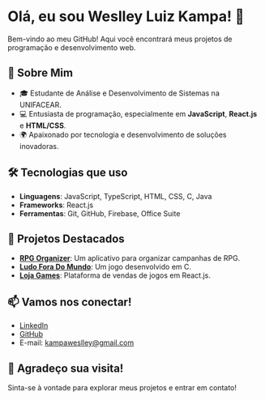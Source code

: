 # Olá, eu sou **Weslley Luiz Kampa**! 👋

Bem-vindo ao meu GitHub! Aqui você encontrará meus projetos de programação e desenvolvimento web.

## 🚀 Sobre Mim
- 🎓 Estudante de Análise e Desenvolvimento de Sistemas na UNIFACEAR.
- 💻 Entusiasta de programação, especialmente em **JavaScript**, **React.js** e **HTML/CSS**.
- 🌍 Apaixonado por tecnologia e desenvolvimento de soluções inovadoras.

## 🛠️ Tecnologias que uso
- **Linguagens**: JavaScript, TypeScript, HTML, CSS, C, Java
- **Frameworks**: React.js
- **Ferramentas**: Git, GitHub, Firebase, Office Suite

## 📂 Projetos Destacados
- [**RPG Organizer**](link-do-projeto): Um aplicativo para organizar campanhas de RPG.
- [**Ludo Fora Do Mundo**](link-do-projeto): Um jogo desenvolvido em C.
- [**Loja Games**](link-do-projeto): Plataforma de vendas de jogos em React.js.

## 📫 Vamos nos conectar!
- [LinkedIn](https://www.linkedin.com/in/weslley-luiz-kampa)
- [GitHub](https://github.com/agr3w)
- E-mail: kampaweslley@gmail.com

## 🌟 Agradeço sua visita!
Sinta-se à vontade para explorar meus projetos e entrar em contato!
